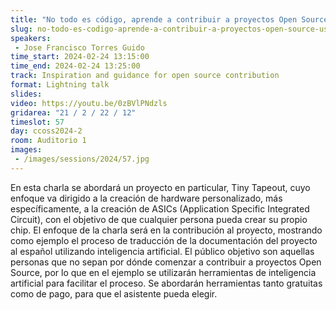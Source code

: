 ```yaml
---
title: "No todo es código, aprende a contribuir a proyectos Open Source usando inteligencia artificial"
slug: no-todo-es-codigo-aprende-a-contribuir-a-proyectos-open-source-usando-inteligencia-artificial
speakers:
 - Jose Francisco Torres Guido
time_start: 2024-02-24 13:15:00
time_end: 2024-02-24 13:25:00
track: Inspiration and guidance for open source contribution
format: Lightning talk
slides: 
video: https://youtu.be/0zBVlPNdzls
gridarea: "21 / 2 / 22 / 12"
timeslot: 57
day: ccoss2024-2
room: Auditorio 1
images: 
 - /images/sessions/2024/57.jpg
---
```


En esta charla se abordará un proyecto en particular, Tiny Tapeout, cuyo enfoque va dirigido a la creación de hardware personalizado, más específicamente, a la creación de ASICs (Application Specific Integrated Circuit), con el objetivo de que cualquier persona pueda crear su propio chip. El enfoque de la charla será en la contribución al proyecto, mostrando como ejemplo el proceso de traducción de la documentación del proyecto al español utilizando inteligencia artificial. El público objetivo son aquellas personas que no sepan por dónde comenzar a contribuir a proyectos Open Source, por lo que en el ejemplo se utilizarán herramientas de inteligencia artificial para facilitar el proceso. Se abordarán herramientas tanto gratuitas como de pago, para que el asistente pueda elegir.